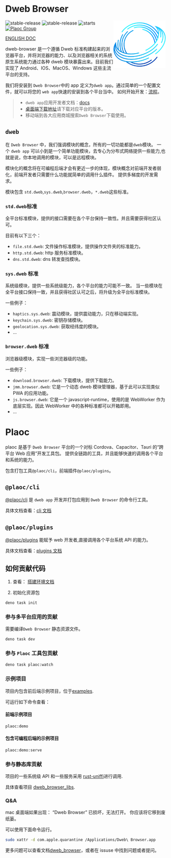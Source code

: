 # Dweb Browser

<img align="right" src="./assets/browser-icons/web.browser.dweb.svg" height="150px" alt="跨平台分布式应用浏览器">

![stable-release](https://img.shields.io/badge/dweb-browser-success)
![stable-release](https://img.shields.io/badge/dweb-plaoc-orange)
![starts](https://shields.io/github/stars/BioforestChain/dweb_browser)
[![Plaoc Group][plaoc-badge]][plaoc-url]

[plaoc-badge]: https://img.shields.io/badge/plaoc-doc-blue
[plaoc-url]: https://github.com/BioforestChain/dweb_browser-docs

[ENGLISH DOC](./README.md)

dweb-browser 是一个遵循 Dweb 标准构建起来的浏览器平台，并将浏览器的能力、以及浏览器相关的系统原生系统能力通过各种 dweb 模块暴露出来。目前我们实现了 Android、IOS、MacOS、Windows 这些主流平台的支持。

我们将安装到 `Dweb Browser`中的 app 定义为`dweb app`。通过简单的一个配置文件，就可以将您的 `web app`快速的安装到各个平台当中。
如何开始开发：[流程](https://docs.dweb-browser.org/plaoc/flow.html)。

> - `dweb app`应用开发者文档：[docs](https://docs.dweb-browser.org/)
> - [桌面端下载地址](https://docs.dweb-browser.org/downloads.html)请下载对应平台的版本。
> - 移动端到各大应用商城搜索`Dweb Browser`下载使用。

## `dweb`

在 `Dweb Browser` 中，我们强调模块的概念，所有的一切功能都是`dweb`模块。
一个 `dweb app` 可以小到是一个简单功能模块，去专心为分布式网络提供一些能力,也就是说，你本地调用的模块，可以是远程模块。

模块化的概念将在可编程后端才会有更近一步的体现，模块概念对前端开发者弱化，前端开发者只需要什么功能就简单的调用什么插件。
提供多梯度的开发需求。

模块包含 `std.dweb`,`sys.dweb`,`browser.dweb`，`*.dweb`这些标准。

### `std.dweb`标准

全平台标准模块，提供的接口需要在各个平台保持一致性。并且需要获得社区认可。

目前有以下三个：

- `file.std.dweb`: 文件操作标准模块，提供操作文件夹的标准能力。
- `http.std.dweb`: http 服务标准模块。
- `dns.std.dweb`: dns 转发查找模块。

### `sys.dweb` 标准

系统级模块，提供一些系统级能力，各个平台的能力可能不一致。
当一些模块在全平台接口保持一致，并且获得社区认可之后，将升级为全平台标准模块。

一些例子：

- `haptics.sys.dweb`: 震动模块，提供震动能力，只在移动端实现。
- `keychain.sys.dweb`: 密钥存储模块。
- `geolocation.sys.dweb`: 获取经纬度的模块。
- ...

### `browser.dweb` 标准

浏览器级模块，实现一些浏览器级的功能。

一些例子：

- `download.browser.dweb`: 下载模块，提供下载能力。
- `jmm.browser.dweb`: 它是一个动态 dweb 模块管理器，基于此可以实现类似 PWA 的应用功能。
- `js.browser.dweb`: 它是一个 javascript-runtime，使用的是 WebWorker 作为底层实现。因此 WebWorker 中的各种标准都可以开箱即用。
- ...

# Plaoc

plaoc 是基于 `Dweb Browser` 平台的一个对标 Cordova、Capacitor、Tauri 的“跨平台 Web 应用”开发工具包。
提供全链路的工具，并且能够快速的调用各个平台和系统的能力。

包含打包工具`@plaoc/cli`，前端插件`@plaoc/plugins`。

## `@plaoc/cli`

[@plaoc/cli](https://www.npmjs.com/package/@plaoc/cli) 是 `dweb app` 开发并打包应用到 `Dweb Browser` 的命令行工具。

具体文档查看：[cli 文档](https://docs.dweb-browser.org/plaoc/cli.html)

## `@plaoc/plugins`

[@plaoc/plugins](https://www.npmjs.com/package/@plaoc/plugins) 能赋予 web 开发者,直接调用各个平台系统 API 的能力。

具体文档查看：[plugins 文档](https://docs.dweb-browser.org/plugins/web-components.html)

## 如何贡献代码

1. 查看： [搭建环境文档](./GET_START_FOR_DEVELOPER.md)

2. 初始化资源包

```bash
deno task init
```

### 参与多平台应用的贡献

需要编译`Dweb Browser` 静态资源文件。

```bash
deno task dev
```

### 参与 `Plaoc` 工具包贡献

```bash
deno task plaoc:watch
```

### 示例项目

项目内包含前后端示例项目，位于[examples](./toolkit/plaoc/examples/).

可运行如下命令查看：

#### 前端示例项目

```bash
plaoc:demo
```

#### 包含可编程后端的示例项目

```bash
plaoc:demo:serve
```

### 参与静态库贡献

项目的一些系统级 API 和一些服务采用 [rust-uniffi](https://gitlab.com/trixnity/uniffi-kotlin-multiplatform-bindings)进行调用.

具体查看项目 [dweb_browser_libs](https://github.com/BioforestChain/dweb_browser_libs).

### Q&A

mac 桌面端如果出现： “Dweb Browser” 已损坏，无法打开。 你应该将它移到废纸篓。

可以使用下面命令运行。

```bash
sudo xattr -d com.apple.quarantine /Applications/Dweb\ Browser.app
```

更多问题可以查看文档[dweb_browser](https://docs.dweb-browser.org/)，或者在 issuse 中找到问题或者提问。
